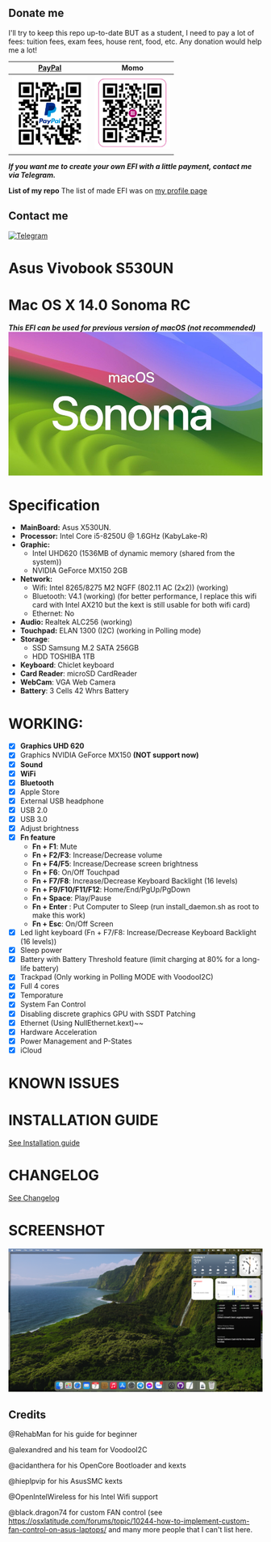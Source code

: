## Donate me
I'll try to keep this repo up-to-date BUT as a student, I need to pay a lot of fees: tuition fees, exam fees, house rent, food, etc.
Any donation would help me a lot!

| [**PayPal**](https://paypal.me/vtlam98) | **Momo** |
| - | - |
| <img src="https://github.com/tunglamvghy/AsusS530UN-hackintosh/raw/master/Screenshoot/paypal.png" width="150px" height="" /> | <img src="https://github.com/tunglamvghy/AsusS530UN-hackintosh/raw/master/Screenshoot/momo.jpg" width="150px" height="" /> |

***If you want me to create your own EFI with a little payment, contact me via Telegram.***

**List of my repo**
The list of made EFI was on [my profile page](https://github.com/tunglamvghy/tunglamvghy)


## Contact me
[![Telegram](https://img.shields.io/badge/Chat_on-Telegram-blue.svg)](https://t.me/tunglamvghy)

# Asus Vivobook S530UN
# Mac OS X 14.0 Sonoma RC
***This EFI can be used for previous version of macOS (not recommended)***
![Alt text](https://github.com/tunglamvghy/AsusS530UN-hackintosh/raw/master/Screenshoot/os.jpeg)

# Specification
- **MainBoard:** Asus X530UN.
- **Processor:** Intel Core i5-8250U @ 1.6GHz (KabyLake-R)
- **Graphic:** 
  + Intel UHD620 (1536MB of dynamic memory (shared from the system))
  + NVIDIA GeForce MX150 2GB
- **Network:**
  + Wifi: Intel 8265/8275 M2 NGFF (802.11 AC (2x2)) (working)
  + Bluetooth: V4.1 (working)
(for better performance, I replace this wifi card with Intel AX210 but the kext is still usable for both wifi card)
  + Ethernet: No
- **Audio:** Realtek ALC256 (working)
- **Touchpad:** ELAN 1300 (I2C) (working in Polling mode)
- **Storage**:
  + SSD Samsung M.2 SATA 256GB
  + HDD TOSHIBA 1TB
- **Keyboard**: Chiclet keyboard 
- **Card Reader**: microSD CardReader
- **WebCam**: VGA Web Camera
- **Battery**: 3 Cells 42 Whrs Battery


# WORKING:
- [x] **Graphics UHD 620**
- [x] Graphics NVIDIA GeForce MX150 **(NOT support now)**
- [x] **Sound**
- [x] **WiFi**
- [x] **Bluetooth** 
- [x] Apple Store
- [x] External USB headphone
- [x] USB 2.0
- [x] USB 3.0
- [x] Adjust brightness
- [x] **Fn feature** 
    + **Fn + F1**: Mute
    + **Fn + F2/F3**: Increase/Decrease volume
    + **Fn + F4/F5**: Increase/Decrease screen brightness
    + **Fn + F6**: On/Off Touchpad
    + **Fn + F7/F8**: Increase/Decrease Keyboard Backlight (16 levels)
    + **Fn + F9/F10/F11/F12**: Home/End/PgUp/PgDown
    + **Fn + Space**: Play/Pause
    + **Fn + Enter** : Put Computer to Sleep (run install_daemon.sh as root to make this work)
    + **Fn + Esc**: On/Off Screen
- [x] Led light keyboard (Fn + F7/F8: Increase/Decrease Keyboard Backlight (16 levels))
- [x] Sleep power
- [x] Battery with Battery Threshold feature (limit charging at 80% for a long-life battery) 
- [x] Trackpad (Only working in Polling MODE with VoodooI2C)
- [x] Full 4 cores
- [x] Temporature
- [x] System Fan Control
- [x] Disabling discrete graphics GPU with SSDT Patching
- [x] Ethernet (Using NullEthernet.kext)~~
- [x] Hardware Acceleration
- [x] Power Management and P-States
- [x] iCloud 

# KNOWN ISSUES


# INSTALLATION GUIDE
[See Installation guide](https://github.com/tunglamvghy/AsusS530UN-hackintosh/blob/master/Installation%20Guide.md)

# CHANGELOG
[See Changelog](https://github.com/tunglamvghy/AsusS530UN-hackintosh/blob/master/Changelog.md)

# SCREENSHOT
![Alt text](https://github.com/tunglamvghy/AsusS530UN-hackintosh/raw/master/Screenshoot/20230607.png)

## Credits
@RehabMan for his guide for beginner

@alexandred and his team for VoodooI2C

@acidanthera for his OpenCore Bootloader and kexts

@hieplpvip for his AsusSMC kexts

@OpenIntelWireless for his Intel Wifi support

@black.dragon74 for custom FAN control (see https://osxlatitude.com/forums/topic/10244-how-to-implement-custom-fan-control-on-asus-laptops/
and many more people that I can't list here.
